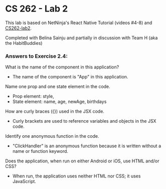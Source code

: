 # CS 262 - Lab 2

This lab is based on NetNinja's React Native Tutorial (videos #4-8) and [CS262-lab2](https://cs.calvin.edu/courses/cs/262/kvlinden/02management/lab.html).

Completed with Belina Sainju and partially in discussion with Team H (aka the HabitBuddies)

### Answers to Exercise 2.4:
   What is the name of the component in this application?
   * The name of the component is "App" in this application.

   Name one prop and one state element in the code.
   * Prop element: style,  
   * State element: name, age, newAge, birthdays

   How are curly braces ({}) used in the JSX code.
   * Curly brackets are used to reference variables and objects in the JSX code.
   
   Identify one anonymous function in the code.
   * "ClickHandler" is an anonymous function because it is written without a name or function keyword.

   Does the application, when run on either Android or iOS, use HTML and/or CSS?
   * When run, the application uses neither HTML nor CSS; it uses JavaScript.
